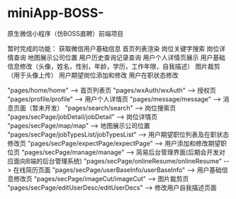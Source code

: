 # miniApp-BOSS-
原生微信小程序（仿BOSS直聘）前端项目

暂时完成的功能：
获取微信用户基础信息
首页列表渲染
岗位关键字搜索
岗位详情查询
地图展示公司位置
用户历史查询记录查询
用户个人详情页展示
用户基础信息修改（头像，姓名，性别，年龄，学历，工作年限，自我描述）
图片裁剪（用于头像上传）
用户期望岗位添加和修改
用户在职状态修改

"pages/home/home" --> 首页列表页
"pages/wxAuth/wxAuth" --> 授权页
"pages/profile/profile" --> 用户个人详情页
"pages/message/message" --> 消息页面（暂未开发）
"pages/search/search" --> 岗位搜索页
"pages/secPage/jobDetail/jobDetail" --> 岗位详情页
"pages/secPage/map/map" --> 地图展示公司位置
"pages/secPage/jobTypesList/jobTypesList" --> 用户期望职位列表及在职状态修改页
"pages/secPage/expectPage/expectPage" --> 用户添加和修改期望职位页
"pages/secPage/manage/manage" --> 简易后台管理界面(后期会开发对应面向B端的后台管理系统)
"pages/secPage/onlineResume/onlineResume" --> 在线简历页面
"pages/secPage/userBaseInfo/userBaseInfo" --> 用户基础信息修改页
"pages/secPage/imageCut/imageCut" --> 图片裁剪页
"pages/secPage/editUserDesc/editUserDecs" --> 修改用户自我描述页面
